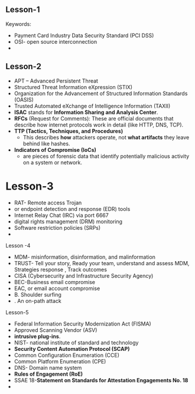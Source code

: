 
## Lesson-1
Keywords:
- Payment Card Industry Data Security Standard (PCI DSS)
- OSI- open source interconnection
- 

## Lesson-2
- APT – Advanced Persistent Threat
- Structured Threat Information eXpression (STIX)
- Organization for the Advancement of Structured Information Standards (OASIS)
- Trusted Automated eXchange of Intelligence Information (TAXII)
- **ISAC** stands for **Information Sharing and Analysis Center**.
- **RFCs** (Request for Comments): These are official documents that describe how internet protocols work in detail (like HTTP, DNS, TCP).
- **TTP (Tactics, Techniques, and Procedures)**  
	- This describes **how** attackers operate, not **what artifacts** they leave behind like hashes.
- **Indicators of Compromise (IoCs)** 
	- are pieces of forensic data that identify potentially malicious activity on a system or network.

# Lesson-3

- RAT- Remote access Trojan
- or endpoint detection and response (EDR) tools 
- Internet Relay Chat (IRC) via port 6667
- digital rights management (DRM) monitoring
- Software restriction policies (SRPs)
- 



Lesson -4
- MDM- misinformation, disinformation, and malinformation
- TRUST- Tell your story, Ready your team, understand and assess MDM, Strategies response , Track outcomes
- CISA (Cybersecurity and Infrastructure Security Agency)
- BEC-Business email compromise
- EAC, or email account compromise
- B. Shoulder surfing 
- . An on-path attack


Lesson-5
- Federal Information Security Modernization Act (FISMA)
- Approved Scanning Vendor (ASV)
- **intrusive plug-ins**.
- NIST- national institute of standard and technology
- **Security Content Automation Protocol (SCAP)** 
- Common Configuration Enumeration (CCE) 
- Common Platform Enumeration (CPE) 
- DNS- Domain name system
- **Rules of Engagement (RoE)**
- SSAE 18-**Statement on Standards for Attestation Engagements No. 18**
- 


